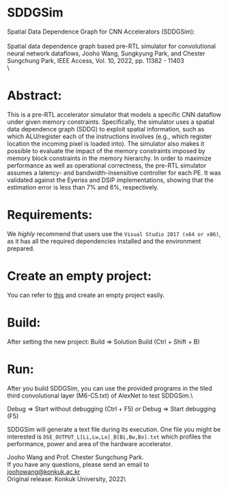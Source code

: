# SDDGSim
Spatial Data Dependence Graph for CNN Accelerators (SDDGSim): \
\
Spatial data dependence graph based pre-RTL simulator for convolutional neural network dataflows, Jooho Wang, Sungkyung Park, and Chester Sungchung Park, IEEE Access, Vol. 10, 2022, pp. 11382 - 11403\
\

Abstract:
=============
This is a pre-RTL accelerator simulator that models a specific CNN dataflow under given memory constraints. Specifically, the simulator uses a spatial data dependence graph (SDDG) to exploit spatial information, such as which ALU/register each of the instructions involves (e.g., which register location the incoming pixel is loaded into). The simulator also makes it possible to evaluate the impact of the memory constraints imposed by memory block constraints in the memory hierarchy. In order to maximize performance as well as operational correctness, the pre-RTL simulator assumes a latency- and bandwidth-insensitive controller for each PE. It was validated against the Eyeriss and DSIP implementations, showing that the estimation error is less than 7% and 6%, respectively.

Requirements:
=============
We *highly* recommend that users use the `Visual Studio 2017 (x64 or x86)`,
as it has all the required dependencies installed and the environment prepared.

Create an empty project:
=============
You can refer to [this](https://drive.google.com/file/d/1YOwjZA74C_UD5CA0cvvzqUBCzprOdcsw/view?usp=sharing) and create an empty project easily.

Build:
======
After setting the new project:
Build => Solution Build (Ctrl + Shift + B)

Run:
======
After you build SDDGSim, you can use the provided programs in the tiled third convolutional layer (M6-C5.txt) of AlexNet to test SDDGSim.\

Debug => Start without debugging (Ctrl + F5) *or* Debug => Start debugging (F5)

SDDGSim will generate a text file during its execution. One file you might be interested is `DSE_OUTPUT_L[Li,Lw,Lo]_B[Bi,Bw,Bo].txt` which profiles the performance, power and area of the hardware accelerator.

Jooho Wang and Prof. Chester Sungchung Park.\
If you have any questions, please send an email to joohowang@konkuk.ac.kr\
Original release: Konkuk University, 2022\
